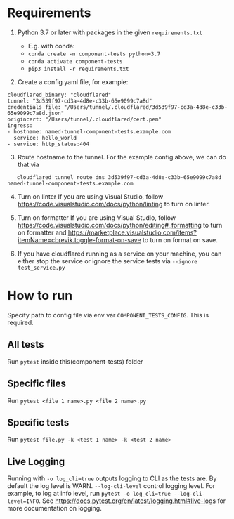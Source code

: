 # Requirements
1. Python 3.7 or later with packages in the given `requirements.txt`
   - E.g. with conda:
   - `conda create -n component-tests python=3.7`  
   - `conda activate component-tests`
   - `pip3 install -r requirements.txt`

2. Create a config yaml file, for example:
```
cloudflared_binary: "cloudflared"
tunnel: "3d539f97-cd3a-4d8e-c33b-65e9099c7a8d"
credentials_file: "/Users/tunnel/.cloudflared/3d539f97-cd3a-4d8e-c33b-65e9099c7a8d.json"
origincert: "/Users/tunnel/.cloudflared/cert.pem"
ingress:
- hostname: named-tunnel-component-tests.example.com
  service: hello_world
- service: http_status:404
```

3. Route hostname to the tunnel. For the example config above, we can do that via
```
   cloudflared tunnel route dns 3d539f97-cd3a-4d8e-c33b-65e9099c7a8d named-tunnel-component-tests.example.com
```

4. Turn on linter
If you are using Visual Studio, follow https://code.visualstudio.com/docs/python/linting to turn on linter.

5. Turn on formatter
If you are using Visual Studio, follow https://code.visualstudio.com/docs/python/editing#_formatting
to turn on formatter and https://marketplace.visualstudio.com/items?itemName=cbrevik.toggle-format-on-save
to turn on format on save.

6. If you have cloudflared running as a service on your machine, you can either stop the service or ignore the service tests
via `--ignore test_service.py`

# How to run
Specify path to config file via env var `COMPONENT_TESTS_CONFIG`. This is required.
## All tests
Run `pytest` inside this(component-tests) folder

## Specific files
Run `pytest <file 1 name>.py <file 2 name>.py`

## Specific tests
Run `pytest file.py -k <test 1 name> -k <test 2 name>`

## Live Logging
Running with `-o log_cli=true` outputs logging to CLI as the tests are. By default the log level is WARN.
`--log-cli-level` control logging level.
For example, to log at info level, run `pytest -o log_cli=true --log-cli-level=INFO`.
See https://docs.pytest.org/en/latest/logging.html#live-logs for more documentation on logging.